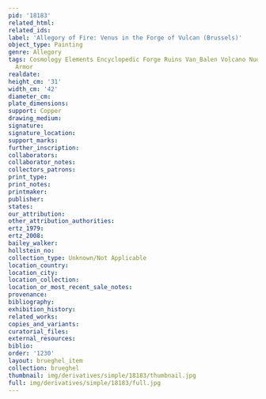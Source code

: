 ```yaml
---
pid: '18183'
related_html: 
related_ids: 
label: 'Allegory of Fire: Venus in the Forge of Vulcan (Brussels)'
object_type: Painting
genre: Allegory
tags: Cosmology Elements Encyclopedic Forge Ruins Van_Balen Volcano Nude Landscape
  Armor
realdate: 
height_cm: '31'
width_cm: '42'
diameter_cm: 
plate_dimensions: 
support: Copper
drawing_medium: 
signature: 
signature_location: 
support_marks: 
further_inscription: 
collaborators: 
collaborator_notes: 
collectors_patrons: 
print_type: 
print_notes: 
printmaker: 
publisher: 
states: 
our_attribution: 
other_attribution_authorities: 
ertz_1979: 
ertz_2008: 
bailey_walker: 
hollstein_no: 
collection_type: Unknown/Not Applicable
location_country: 
location_city: 
location_collection: 
location_or_most_recent_sale_notes: 
provenance: 
bibliography: 
exhibition_history: 
related_works: 
copies_and_variants: 
curatorial_files: 
external_resources: 
biblio: 
order: '1230'
layout: brueghel_item
collection: brueghel
thumbnail: img/derivatives/simple/18183/thumbnail.jpg
full: img/derivatives/simple/18183/full.jpg
---
```

